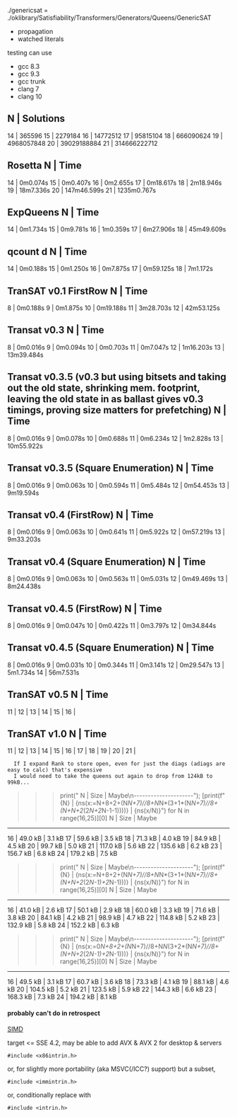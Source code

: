 ./genericsat = ./oklibrary/Satisfiability/Transformers/Generators/Queens/GenericSAT

- propagation
- watched literals


testing can use
- gcc 8.3
- gcc 9.3
- gcc trunk
- clang 7
- clang 10

 N | Solutions
------------------
14 | 365596
15 | 2279184
16 | 14772512
17 | 95815104
18 | 666090624
19 | 4968057848
20 | 39029188884
21 | 314666222712

Rosetta
 N | Time
-----------------
14 | 0m0.074s
15 | 0m0.407s
16 | 0m2.655s
17 | 0m18.617s
18 | 2m18.946s
19 | 18m7.336s
20 | 147m46.599s
21 | 1235m0.767s

ExpQueens
 N | Time
-----------------
14 | 0m1.734s
15 | 0m9.781s
16 | 1m0.359s
17 | 6m27.906s
18 | 45m49.609s

qcount d
 N | Time
-----------------
14 | 0m0.188s
15 | 0m1.250s
16 | 0m7.875s
17 | 0m59.125s
18 | 7m1.172s

TranSAT v0.1 FirstRow
 N | Time
-----------------
 8 | 0m0.188s
 9 | 0m1.875s
10 | 0m19.188s
11 | 3m28.703s
12 | 42m53.125s

Transat v0.3
 N | Time
-----------------
 8 | 0m0.016s
 9 | 0m0.094s
10 | 0m0.703s
11 | 0m7.047s
12 | 1m16.203s
13 | 13m39.484s

Transat v0.3.5 (v0.3 but using bitsets and taking out the old state, shrinking mem. footprint, leaving the old state in as ballast gives v0.3 timings, proving size matters for prefetching)
 N | Time
-----------------
 8 | 0m0.016s
 9 | 0m0.078s
10 | 0m0.688s
11 | 0m6.234s
12 | 1m2.828s
13 | 10m55.922s

Transat v0.3.5 (Square Enumeration)
 N | Time
-----------------
 8 | 0m0.016s
 9 | 0m0.063s
10 | 0m0.594s
11 | 0m5.484s
12 | 0m54.453s
13 | 9m19.594s

Transat v0.4 (FirstRow)
 N | Time
-----------------
 8 | 0m0.016s
 9 | 0m0.063s
10 | 0m0.641s
11 | 0m5.922s
12 | 0m57.219s
13 | 9m33.203s

Transat v0.4 (Square Enumeration)
 N | Time
-----------------
 8 | 0m0.016s
 9 | 0m0.063s
10 | 0m0.563s
11 | 0m5.031s
12 | 0m49.469s
13 | 8m24.438s

Transat v0.4.5 (FirstRow)
 N | Time
-----------------
 8 | 0m0.016s
 9 | 0m0.047s
10 | 0m0.422s
11 | 0m3.797s
12 | 0m34.844s

Transat v0.4.5 (Square Enumeration)
 N | Time
-----------------
 8 | 0m0.016s
 9 | 0m0.031s
10 | 0m0.344s
11 | 0m3.141s
12 | 0m29.547s
13 | 5m1.734s
14 | 56m7.531s

TranSAT v0.5
 N | Time
-----------------
11 | 
12 | 
13 | 
14 | 
15 | 
16 | 

TranSAT v1.0
 N | Time
-----------------
11 | 
12 | 
13 | 
14 | 
15 | 
16 | 
17 | 
18 | 
19 | 
20 | 
21 | 


      If I expand Rank to store open, even for just the diags (adiags are easy to calc) that's expensive
      I would need to take the queens out again to drop from 124kB to 99kB...

>>> print(" N |  Size   | Maybe\n---------------------"); [print(f"{N} | {ns(x:=N+8+2+(N*N+7)//8+N*N*(3+1*(N*N+7)//8+(N+N+2*(2*N+2*N-1-1))))} | {ns(x/N)}") for N in range(16,25)][0]
 N |  Size   | Maybe
---------------------
16 | 49.0 kB | 3.1 kB
17 | 59.6 kB | 3.5 kB
18 | 71.3 kB | 4.0 kB
19 | 84.9 kB | 4.5 kB
20 | 99.7 kB | 5.0 kB
21 | 117.0 kB | 5.6 kB
22 | 135.6 kB | 6.2 kB
23 | 156.7 kB | 6.8 kB
24 | 179.2 kB | 7.5 kB
>>> print(" N |  Size   | Maybe\n---------------------"); [print(f"{N} | {ns(x:=N+8+2+(N*N+7)//8+N*N*(3+1*(N*N+7)//8+(N+N+2*(2*N-1)+2*N-1)))} | {ns(x/N)}") for N in range(16,25)][0]
 N |  Size   | Maybe
---------------------
16 | 41.0 kB | 2.6 kB
17 | 50.1 kB | 2.9 kB
18 | 60.0 kB | 3.3 kB
19 | 71.6 kB | 3.8 kB
20 | 84.1 kB | 4.2 kB
21 | 98.9 kB | 4.7 kB
22 | 114.8 kB | 5.2 kB
23 | 132.9 kB | 5.8 kB
24 | 152.2 kB | 6.3 kB
>>> print(" N |  Size   | Maybe\n---------------------"); [print(f"{N} | {ns(x:=0*N+8+2+(N*N+7)//8+N*N*(3+2*(N*N+7)//8+(N+N+2*(2*N-1)+2*N-1)))} | {ns(x/N)}") for N in range(16,25)][0]
 N |  Size   | Maybe
---------------------
16 | 49.5 kB | 3.1 kB
17 | 60.7 kB | 3.6 kB
18 | 73.3 kB | 4.1 kB
19 | 88.1 kB | 4.6 kB
20 | 104.5 kB | 5.2 kB
21 | 123.5 kB | 5.9 kB
22 | 144.3 kB | 6.6 kB
23 | 168.3 kB | 7.3 kB
24 | 194.2 kB | 8.1 kB




#### probably can't do in retrospect

[SIMD](https://software.intel.com/sites/landingpage/IntrinsicsGuide/)

target <= SSE 4.2, may be able to add AVX & AVX 2 for desktop & servers

    #include <x86intrin.h>

or, for slightly more portability (aka MSVC(/ICC?) support) but a subset,

    #include <immintrin.h>

or, conditionally replace with

    #include <intrin.h>
